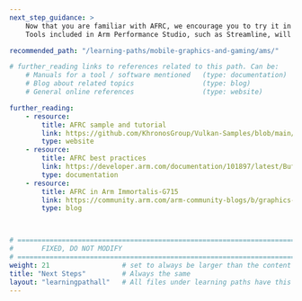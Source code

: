 ```yaml
---
next_step_guidance: >
    Now that you are familiar with AFRC, we encourage you to try it in your applications and measure its performance benefits.
    Tools included in Arm Performance Studio, such as Streamline, will enable you to analyze memory bandwidth.

recommended_path: "/learning-paths/mobile-graphics-and-gaming/ams/"

# further_reading links to references related to this path. Can be:
    # Manuals for a tool / software mentioned   (type: documentation)
    # Blog about related topics                 (type: blog)
    # General online references                 (type: website)

further_reading:
    - resource:
        title: AFRC sample and tutorial
        link: https://github.com/KhronosGroup/Vulkan-Samples/blob/main/samples/performance/image_compression_control/README.adoc
        type: website
    - resource:
        title: AFRC best practices
        link: https://developer.arm.com/documentation/101897/latest/Buffers-and-textures/AFRC?lang=en
        type: documentation
    - resource:
        title: AFRC in Arm Immortalis-G715
        link: https://community.arm.com/arm-community-blogs/b/graphics-gaming-and-vr-blog/posts/arm-immortalis-g715-developer-overview
        type: blog



# ================================================================================
#       FIXED, DO NOT MODIFY
# ================================================================================
weight: 21                  # set to always be larger than the content in this path, and one more than 'review'
title: "Next Steps"         # Always the same
layout: "learningpathall"   # All files under learning paths have this same wrapper
---
```

